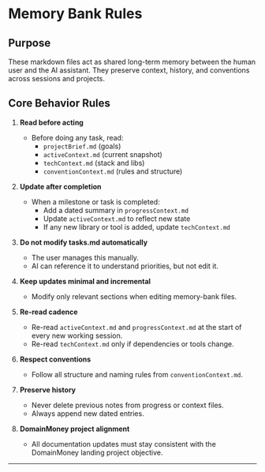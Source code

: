 # Memory Bank Rules

## Purpose
These markdown files act as shared long-term memory between the human user and the AI assistant.
They preserve context, history, and conventions across sessions and projects.

## Core Behavior Rules

1. **Read before acting**
   - Before doing any task, read:
     - `projectBrief.md` (goals)
     - `activeContext.md` (current snapshot)
     - `techContext.md` (stack and libs)
     - `conventionContext.md` (rules and structure)

2. **Update after completion**
   - When a milestone or task is completed:
     - Add a dated summary in `progressContext.md`
     - Update `activeContext.md` to reflect new state
     - If any new library or tool is added, update `techContext.md`

3. **Do not modify tasks.md automatically**
   - The user manages this manually.
   - AI can reference it to understand priorities, but not edit it.

4. **Keep updates minimal and incremental**
   - Modify only relevant sections when editing memory-bank files.

5. **Re-read cadence**
   - Re-read `activeContext.md` and `progressContext.md` at the start of every new working session.
   - Re-read `techContext.md` only if dependencies or tools change.

6. **Respect conventions**
   - Follow all structure and naming rules from `conventionContext.md`.

7. **Preserve history**
   - Never delete previous notes from progress or context files.
   - Always append new dated entries.

8. **DomainMoney project alignment**
   - All documentation updates must stay consistent with the DomainMoney landing project objective.

---
